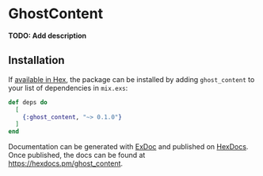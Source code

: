 # GhostContent

**TODO: Add description**

## Installation

If [available in Hex](https://hex.pm/docs/publish), the package can be installed
by adding `ghost_content` to your list of dependencies in `mix.exs`:

```elixir
def deps do
  [
    {:ghost_content, "~> 0.1.0"}
  ]
end
```

Documentation can be generated with [ExDoc](https://github.com/elixir-lang/ex_doc)
and published on [HexDocs](https://hexdocs.pm). Once published, the docs can
be found at <https://hexdocs.pm/ghost_content>.

